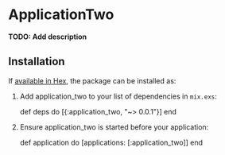 # ApplicationTwo

**TODO: Add description**

## Installation

If [available in Hex](https://hex.pm/docs/publish), the package can be installed as:

  1. Add application_two to your list of dependencies in `mix.exs`:

        def deps do
          [{:application_two, "~> 0.0.1"}]
        end

  2. Ensure application_two is started before your application:

        def application do
          [applications: [:application_two]]
        end

